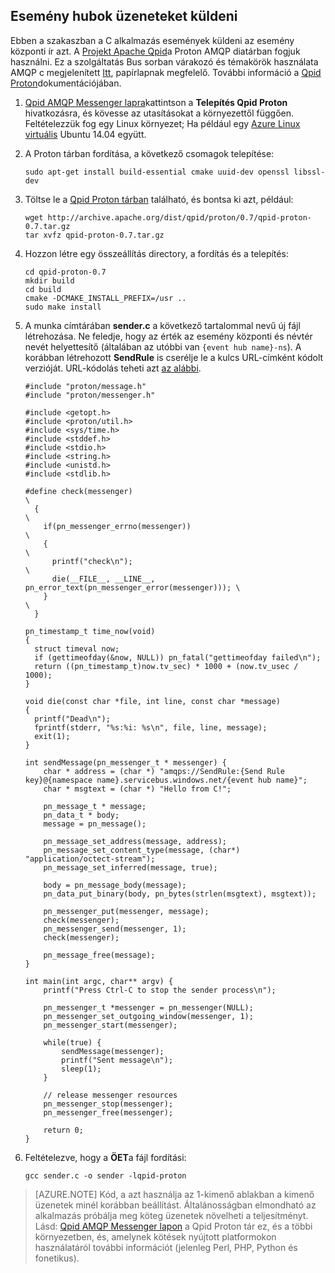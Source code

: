 ## <a name="send-messages-to-event-hubs"></a>Esemény hubok üzeneteket küldeni

Ebben a szakaszban a C alkalmazás események küldeni az esemény központi ír azt. A [Projekt Apache Qpid](http://qpid.apache.org/)a Proton AMQP diatárban fogjuk használni. Ez a szolgáltatás Bus sorban várakozó és témakörök használata AMQP c megjelenített [Itt](https://code.msdn.microsoft.com/Using-Apache-Qpid-Proton-C-afd76504), papírlapnak megfelelő. További információ a [Qpid Proton](http://qpid.apache.org/proton/index.html)dokumentációjában.

1. [Qpid AMQP Messenger lapra](http://qpid.apache.org/components/messenger/index.html)kattintson a **Telepítés Qpid Proton** hivatkozásra, és kövesse az utasításokat a környezettől függően. Feltételezzük fog egy Linux környezet; Ha például egy [Azure Linux virtuális](../articles/virtual-machines/virtual-machines-linux-quick-create-cli.md) Ubuntu 14.04 együtt.

2. A Proton tárban fordítása, a következő csomagok telepítése:

    ```
    sudo apt-get install build-essential cmake uuid-dev openssl libssl-dev
    ```

3. Töltse le a [Qpid Proton tárban](http://qpid.apache.org/proton/index.html) található, és bontsa ki azt, például:

    ```
    wget http://archive.apache.org/dist/qpid/proton/0.7/qpid-proton-0.7.tar.gz
    tar xvfz qpid-proton-0.7.tar.gz
    ```

4. Hozzon létre egy összeállítás directory, a fordítás és a telepítés:

    ```
    cd qpid-proton-0.7
    mkdir build
    cd build
    cmake -DCMAKE_INSTALL_PREFIX=/usr ..
    sudo make install
    ```

5. A munka címtárában **sender.c** a következő tartalommal nevű új fájl létrehozása. Ne feledje, hogy az érték az esemény központi és névtér nevét helyettesítő (általában az utóbbi van `{event hub name}-ns`). A korábban létrehozott **SendRule** is cserélje le a kulcs URL-címként kódolt verzióját. URL-kódolás teheti azt [az alábbi](http://www.w3schools.com/tags/ref_urlencode.asp).

    ```
    #include "proton/message.h"
    #include "proton/messenger.h"

    #include <getopt.h>
    #include <proton/util.h>
    #include <sys/time.h>
    #include <stddef.h>
    #include <stdio.h>
    #include <string.h>
    #include <unistd.h>
    #include <stdlib.h>

    #define check(messenger)                                                     \
      {                                                                          \
        if(pn_messenger_errno(messenger))                                        \
        {                                                                        \
          printf("check\n");                                                     \
          die(__FILE__, __LINE__, pn_error_text(pn_messenger_error(messenger))); \
        }                                                                        \
      }  

    pn_timestamp_t time_now(void)
    {
      struct timeval now;
      if (gettimeofday(&now, NULL)) pn_fatal("gettimeofday failed\n");
      return ((pn_timestamp_t)now.tv_sec) * 1000 + (now.tv_usec / 1000);
    }  

    void die(const char *file, int line, const char *message)
    {
      printf("Dead\n");
      fprintf(stderr, "%s:%i: %s\n", file, line, message);
      exit(1);
    }

    int sendMessage(pn_messenger_t * messenger) {
        char * address = (char *) "amqps://SendRule:{Send Rule key}@{namespace name}.servicebus.windows.net/{event hub name}";
        char * msgtext = (char *) "Hello from C!";

        pn_message_t * message;
        pn_data_t * body;
        message = pn_message();

        pn_message_set_address(message, address);
        pn_message_set_content_type(message, (char*) "application/octect-stream");
        pn_message_set_inferred(message, true);

        body = pn_message_body(message);
        pn_data_put_binary(body, pn_bytes(strlen(msgtext), msgtext));

        pn_messenger_put(messenger, message);
        check(messenger);
        pn_messenger_send(messenger, 1);
        check(messenger);

        pn_message_free(message);
    }

    int main(int argc, char** argv) {
        printf("Press Ctrl-C to stop the sender process\n");

        pn_messenger_t *messenger = pn_messenger(NULL);
        pn_messenger_set_outgoing_window(messenger, 1);
        pn_messenger_start(messenger);

        while(true) {
            sendMessage(messenger);
            printf("Sent message\n");
            sleep(1);
        }

        // release messenger resources
        pn_messenger_stop(messenger);
        pn_messenger_free(messenger);

        return 0;
    }
    ```

6. Feltételezve, hogy a **ÖET**a fájl fordítási:

    ```
    gcc sender.c -o sender -lqpid-proton
    ```

> [AZURE.NOTE] Kód, a azt használja az 1-kimenő ablakban a kimenő üzenetek minél korábban beállítást. Általánosságban elmondható az alkalmazás próbálja meg köteg üzenetek növelheti a teljesítményt. Lásd: [Qpid AMQP Messenger lapon](http://qpid.apache.org/components/messenger/index.html) a Qpid Proton tár ez, és a többi környezetben, és, amelynek kötések nyújtott platformokon használatáról további információt (jelenleg Perl, PHP, Python és fonetikus).
